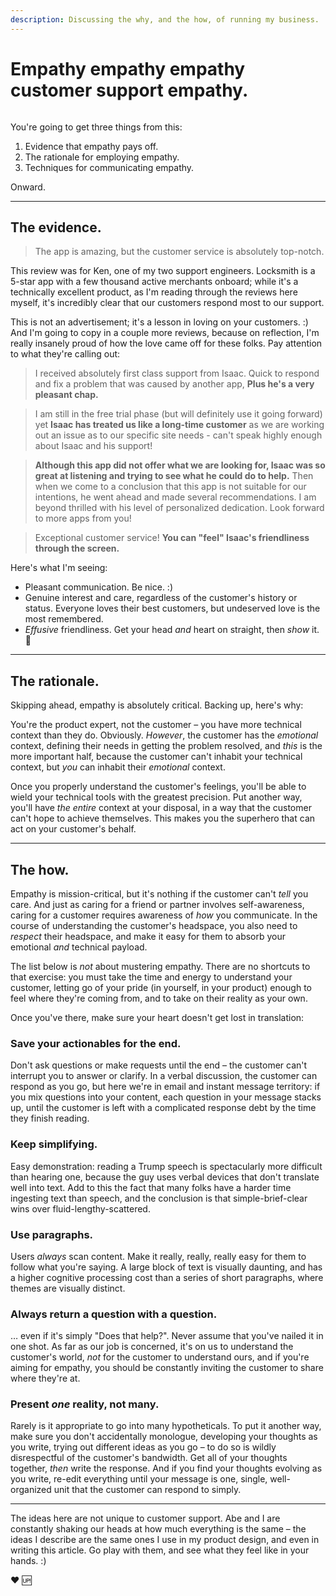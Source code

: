 ```yaml
---
description: Discussing the why, and the how, of running my business.
---
```


# Empathy empathy empathy customer support empathy.

<figure><img src="https://images.squarespace-cdn.com/content/v1/5990d0a46f4ca37e4c9886bc/1502818768158-UL3C47HPLU1IQQUTW6JA/image-asset.jpeg" alt=""><figcaption></figcaption></figure>

You're going to get three things from this:

1. Evidence that empathy pays off.&#x20;
2. The rationale for employing empathy.
3. Techniques for communicating empathy.

Onward.

***

## The evidence.

> The app is amazing, but the customer service is absolutely top-notch.

This review was for Ken, one of my two support engineers. Locksmith is a 5-star app with a few thousand active merchants onboard; while it's a technically excellent product, as I'm reading through the reviews here myself, it's incredibly clear that our customers respond most to our support.

This is not an advertisement; it's a lesson in loving on your customers. :) And I'm going to copy in a couple more reviews, because on reflection, I'm really insanely proud of how the love came off for these folks. Pay attention to what they're calling out:

> I received absolutely first class support from Isaac. Quick to respond and fix a problem that was caused by another app, **Plus he's a very pleasant chap.**

> I am still in the free trial phase (but will definitely use it going forward) yet **Isaac has treated us like a long-time customer** as we are working out an issue as to our specific site needs - can't speak highly enough about Isaac and his support!

> **Although this app did not offer what we are looking for, Isaac was so great at listening and trying to see what he could do to help.** Then when we come to a conclusion that this app is not suitable for our intentions, he went ahead and made several recommendations. I am beyond thrilled with his level of personalized dedication. Look forward to more apps from you!

> Exceptional customer service! **You can "feel" Isaac's friendliness through the screen.**

Here's what I'm seeing:

* Pleasant communication. Be nice. :)
* Genuine interest and care, regardless of the customer's history or status. Everyone loves their best customers, but undeserved love is the most remembered.
* _Effusive_ friendliness. Get your head _and_ heart on straight, then _show_ it. 💪

***

## The rationale.

Skipping ahead, empathy is absolutely critical. Backing up, here's why:

You're the product expert, not the customer – you have more technical context than they do. Obviously. _However_, the customer has the _emotional_ context, defining their needs in getting the problem resolved, and _this_ is the more important half, because the customer can't inhabit your technical context, but _you_ can inhabit their _emotional_ context.

Once you properly understand the customer's feelings, you'll be able to wield your technical tools with the greatest precision. Put another way, you'll have _the entire_ context at your disposal, in a way that the customer can't hope to achieve themselves. This makes you the superhero that can act on your customer's behalf.

***

## The how.

Empathy is mission-critical, but it's nothing if the customer can't _tell_ you care. And just as caring for a friend or partner involves self-awareness, caring for a customer requires awareness of _how_ you communicate. In the course of understanding the customer's headspace, you also need to _respect_ their headspace, and make it easy for them to absorb your emotional _and_ technical payload.

The list below is _not_ about mustering empathy. There are no shortcuts to that exercise: you must take the time and energy to understand your customer, letting go of your pride (in yourself, in your product) enough to feel where they're coming from, and to take on their reality as your own.

Once you've there, make sure your heart doesn't get lost in translation:

### Save your actionables for the end.

Don't ask questions or make requests until the end – the customer can't interrupt you to answer or clarify. In a verbal discussion, the customer can respond as you go, but here we're in email and instant message territory: if you mix questions into your content, each question in your message stacks up, until the customer is left with a complicated response debt by the time they finish reading.

### Keep simplifying.

Easy demonstration: reading a Trump speech is spectacularly more difficult than hearing one, because the guy uses verbal devices that don't translate well into text. Add to this the fact that many folks have a harder time ingesting text than speech, and the conclusion is that simple-brief-clear wins over fluid-lengthy-scattered.

### Use paragraphs.

Users _always_ scan content. Make it really, really, really easy for them to follow what you're saying. A large block of text is visually daunting, and has a higher cognitive processing cost than a series of short paragraphs, where themes are visually distinct.

### Always return a question with a question.

… even if it's simply "Does that help?". Never assume that you've nailed it in one shot. As far as our job is concerned, it's on us to understand the customer's world, _not_ for the customer to understand ours, and if you're aiming for empathy, you should be constantly inviting the customer to share where they're at.

### Present _one_ reality, not many.

Rarely is it appropriate to go into many hypotheticals. To put it another way, make sure you don't accidentally monologue, developing your thoughts as you write, trying out different ideas as you go – to do so is wildly disrespectful of the customer's bandwidth. Get all of your thoughts together, _then_ write the response. And if you find your thoughts evolving as you write, re-edit everything until your message is one, single, well-organized unit that the customer can respond to simply.

***

The ideas here are not unique to customer support. Abe and I are constantly shaking our heads at how much everything is the same – the ideas I describe are the same ones I use in my product design, and even in writing this article. Go play with them, and see what they feel like in your hands. :)

❤️ 🆙

<figure><img src="https://images.squarespace-cdn.com/content/v1/5990d0a46f4ca37e4c9886bc/1502819080354-R3Z2AYYIS57243MG0WGB/image-asset.jpeg" alt=""><figcaption></figcaption></figure>
